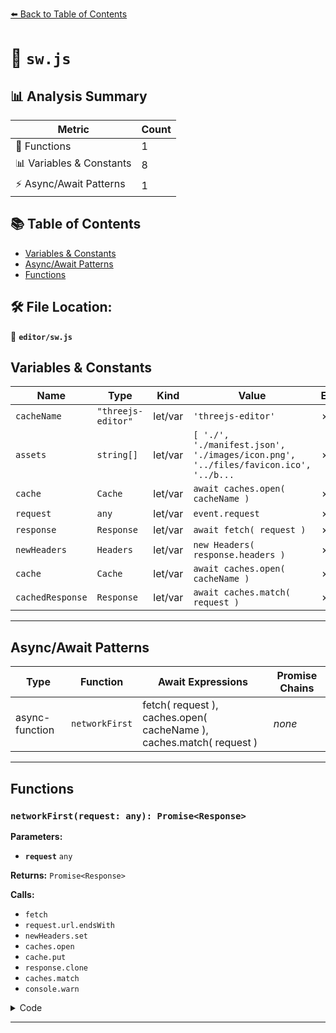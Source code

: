 [⬅️ Back to Table of Contents](../index.md)

# 📄 `sw.js`

## 📊 Analysis Summary

| Metric | Count |
|--------|-------|
| 🔧 Functions | 1 |
| 📊 Variables & Constants | 8 |
| ⚡ Async/Await Patterns | 1 |

## 📚 Table of Contents

- [Variables & Constants](#variables-constants)
- [Async/Await Patterns](#asyncawait-patterns)
- [Functions](#functions)

## 🛠️ File Location:
📂 **`editor/sw.js`**

## Variables & Constants

| Name | Type | Kind | Value | Exported |
|------|------|------|-------|----------|
| `cacheName` | `"threejs-editor"` | let/var | `'threejs-editor'` | ✗ |
| `assets` | `string[]` | let/var | `[ './', './manifest.json', './images/icon.png', '../files/favicon.ico', '../b...` | ✗ |
| `cache` | `Cache` | let/var | `await caches.open( cacheName )` | ✗ |
| `request` | `any` | let/var | `event.request` | ✗ |
| `response` | `Response` | let/var | `await fetch( request )` | ✗ |
| `newHeaders` | `Headers` | let/var | `new Headers( response.headers )` | ✗ |
| `cache` | `Cache` | let/var | `await caches.open( cacheName )` | ✗ |
| `cachedResponse` | `Response` | let/var | `await caches.match( request )` | ✗ |


---

## Async/Await Patterns

| Type | Function | Await Expressions | Promise Chains |
|------|----------|-------------------|----------------|
| async-function | `networkFirst` | fetch( request ), caches.open( cacheName ), caches.match( request ) | *none* |


---

## Functions

### `networkFirst(request: any): Promise<Response>`

**Parameters:**

- **`request`** `any`

**Returns:** `Promise<Response>`

**Calls:**

- `fetch`
- `request.url.endsWith`
- `newHeaders.set`
- `caches.open`
- `cache.put`
- `response.clone`
- `caches.match`
- `console.warn`

<details><summary>Code</summary>

```typescript
async function networkFirst( request ) {

	try {

		let response = await fetch( request );

		if ( request.url.endsWith( 'editor/' ) || request.url.endsWith( 'editor/index.html' ) ) { // copied from coi-serviceworker

			const newHeaders = new Headers( response.headers );
			newHeaders.set( 'Cross-Origin-Embedder-Policy', 'require-corp' );
			newHeaders.set( 'Cross-Origin-Opener-Policy', 'same-origin' );

			response = new Response( response.body, { status: response.status, statusText: response.statusText, headers: newHeaders } );

		}

		if ( request.method === 'GET' ) {

			const cache = await caches.open( cacheName );
			cache.put( request, response.clone() );

		}

		return response;

	} catch {

		const cachedResponse = await caches.match( request );

		if ( cachedResponse === undefined ) {

			console.warn( '[SW] Not cached:', request.url );

		}

		return cachedResponse;

	}

}
```
</details>


---